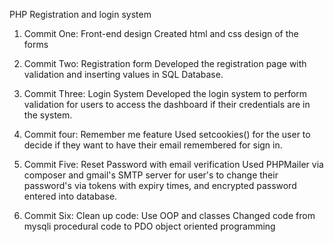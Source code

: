 PHP Registration and login system

1. Commit One: Front-end design
   Created html and css design of the forms

2. Commit Two: Registration form
   Developed the registration page with validation and inserting values in SQL Database.

3. Commit Three: Login System
   Developed the login system to perform validation for users to access the dashboard
   if their credentials are in the system.

4. Commit four: Remember me feature
   Used setcookies() for the user to decide if they want to have their email remembered for sign in.

5. Commit Five: Reset Password with email verification
   Used PHPMailer via composer and gmail's SMTP server for user's
   to change their password's via tokens with expiry times, and encrypted password entered into database.
6. Commit Six: Clean up code: Use OOP and classes
   Changed code from mysqli procedural code to PDO object oriented programming
